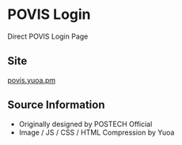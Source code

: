 # POVIS Login
Direct POVIS Login Page

## Site
[povis.yuoa.pm](https://povis.yuoa.dev)

## Source Information
- Originally designed by POSTECH Official
- Image / JS / CSS / HTML Compression by Yuoa
